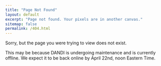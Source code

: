 ```yaml
---
title: "Page Not Found"
layout: default
excerpt: "Page not found. Your pixels are in another canvas."
sitemap: false
permalink: /404.html
---
```


Sorry, but the page you were trying to view does not exist.

This may be because DANDI is undergoing maintenance and is currently offline. We expect it to be back online by April 22nd, noon Eastern Time.
